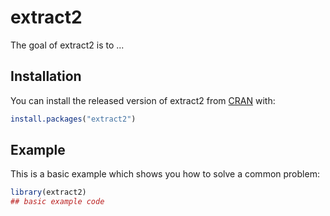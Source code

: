 
# extract2

<!-- badges: start -->
<!-- badges: end -->

The goal of extract2 is to ...

## Installation

You can install the released version of extract2 from [CRAN](https://CRAN.R-project.org) with:

``` r
install.packages("extract2")
```

## Example

This is a basic example which shows you how to solve a common problem:

``` r
library(extract2)
## basic example code
```

